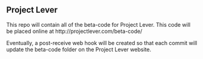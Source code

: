 <h2>Project Lever</h2>
This repo will contain all of the beta-code for
Project Lever. This code will be placed online 
at http://projectlever.com/beta-code/

Eventually, a post-receive web hook will be created
so that each commit will update the beta-code folder
on the Project Lever website.